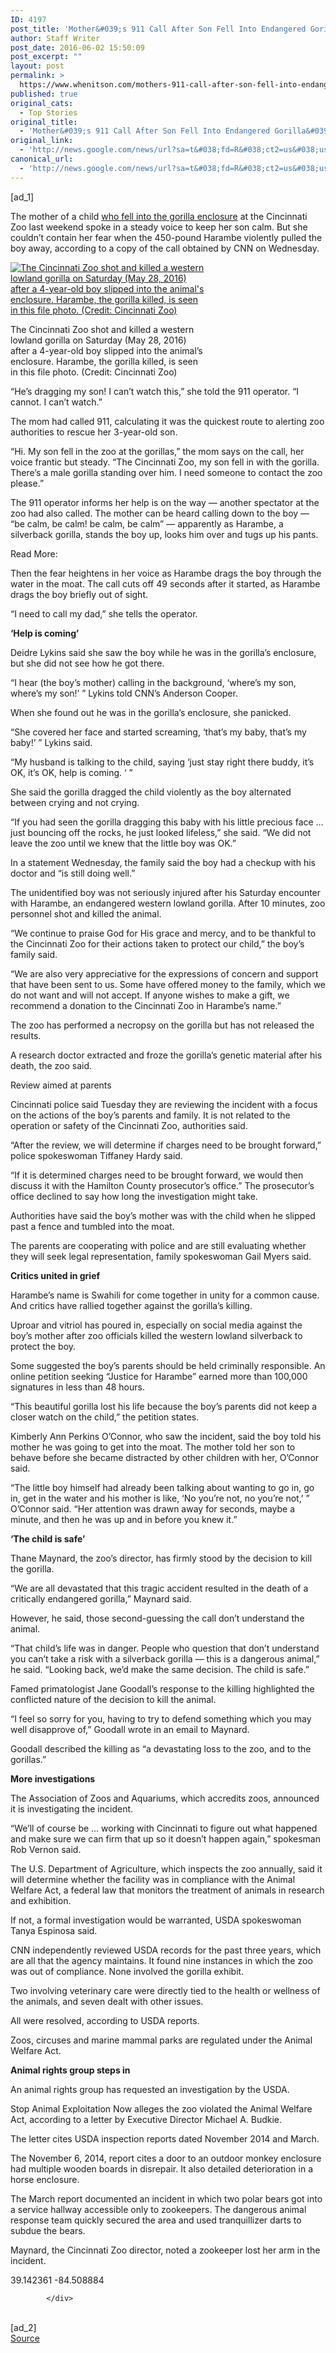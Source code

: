 ```yaml
---
ID: 4197
post_title: 'Mother&#039;s 911 Call After Son Fell Into Endangered Gorilla&#039;s Enclosure at Cincinnati Zoo Released &#8211; KTLA'
author: Staff Writer
post_date: 2016-06-02 15:50:09
post_excerpt: ""
layout: post
permalink: >
  https://www.whenitson.com/mothers-911-call-after-son-fell-into-endangered-gorillas-enclosure-at-cincinnati-zoo-released-ktla/
published: true
original_cats:
  - Top Stories
original_title:
  - 'Mother&#039;s 911 Call After Son Fell Into Endangered Gorilla&#039;s Enclosure at Cincinnati Zoo Released - KTLA'
original_link:
  - 'http://news.google.com/news/url?sa=t&#038;fd=R&#038;ct2=us&#038;usg=AFQjCNEUVRm4AO_UbuPljMAIC4mnrJmTLQ&#038;clid=c3a7d30bb8a4878e06b80cf16b898331&#038;cid=52779124647307&#038;ei=r1VQV7i6HouFwQH6vJcQ&#038;url=http://ktla.com/2016/06/02/mothers-911-call-after-son-fell-into-endangered-gorillas-enclosure-at-cincinnati-zoo-released/'
canonical_url:
  - 'http://news.google.com/news/url?sa=t&#038;fd=R&#038;ct2=us&#038;usg=AFQjCNEUVRm4AO_UbuPljMAIC4mnrJmTLQ&#038;clid=c3a7d30bb8a4878e06b80cf16b898331&#038;cid=52779124647307&#038;ei=r1VQV7i6HouFwQH6vJcQ&#038;url=http://ktla.com/2016/06/02/mothers-911-call-after-son-fell-into-endangered-gorillas-enclosure-at-cincinnati-zoo-released/'
---
```

 [ad_1]
<br><div readability="262.11857917059">

		
		


		
<p>The mother of a child <a href="http://ktla.com/2016/05/29/petition-demands-justice-for-harambe-as-critics-blame-parents-cincinnati-zoo-for-gorillas-death/">who fell into the gorilla enclosure</a> at the Cincinnati Zoo last weekend spoke in a steady voice to keep her son calm. But she couldn’t contain her fear when the 450-pound Harambe violently pulled the boy away, according to a copy of the call obtained by CNN on Wednesday.</p>
<div id="attachment_384949" style="width: 310px" class="wp-caption alignleft" readability="37"><a href="https://tribktla.files.wordpress.com/2016/06/s064882152.jpg"><img class="size-full wp-image-384949" src="http://www.whenitson.com/wp-content/uploads/2016/06/Mother039s-911-Call-After-Son-Fell-Into-Endangered-Gorilla039s-Enclosure-at-Cincinnati-Zoo-Released-KTLA.jpg" alt="The Cincinnati Zoo shot and killed a western lowland gorilla on Saturday (May 28, 2016) after a 4-year-old boy slipped into the animal's enclosure. Harambe, the gorilla killed, is seen in this file photo. (Credit: Cincinnati Zoo)"/></a><p class="wp-caption-text">The Cincinnati Zoo shot and killed a western lowland gorilla on Saturday (May 28, 2016) after a 4-year-old boy slipped into the animal’s enclosure. Harambe, the gorilla killed, is seen in this file photo. (Credit: Cincinnati Zoo)</p></div>
<p>“He’s dragging my son! I can’t watch this,” she told the 911 operator. “I cannot. I can’t watch.”</p>
<p>The mom had called 911, calculating it was the quickest route to alerting zoo authorities to rescue her 3-year-old son.</p>
<p>“Hi. My son fell in the zoo at the gorillas,” the mom says on the call, her voice frantic but steady. “The Cincinnati Zoo, my son fell in with the gorilla. There’s a male gorilla standing over him. I need someone to contact the zoo please.”</p>
<p>The 911 operator informs her help is on the way — another spectator at the zoo had also called. The mother can be heard calling down to the boy — “be calm, be calm! be calm, be calm” — apparently as Harambe, a silverback gorilla, stands the boy up, looks him over and tugs up his pants.</p>
<p>Read More:</p>
<p>Then the fear heightens in her voice as Harambe drags the boy through the water in the moat. The call cuts off 49 seconds after it started, as Harambe drags the boy briefly out of sight.</p>
<p>“I need to call my dad,” she tells the operator.</p>
<p><strong>‘Help is coming’</strong></p>
<p>Deidre Lykins said she saw the boy while he was in the gorilla’s enclosure, but she did not see how he got there.</p>
<p>“I hear (the boy’s mother) calling in the background, ‘where’s my son, where’s my son!’ ” Lykins told CNN’s Anderson Cooper.</p>
<p>When she found out he was in the gorilla’s enclosure, she panicked.</p>
<p>“She covered her face and started screaming, ‘that’s my baby, that’s my baby!’ ” Lykins said.</p>
<p>“My husband is talking to the child, saying ‘just stay right there buddy, it’s OK, it’s OK, help is coming. ‘ ”</p>
<p>She said the gorilla dragged the child violently as the boy alternated between crying and not crying.</p>
<p>“If you had seen the gorilla dragging this baby with his little precious face … just bouncing off the rocks, he just looked lifeless,” she said. “We did not leave the zoo until we knew that the little boy was OK.”</p>
<p>In a statement Wednesday, the family said the boy had a checkup with his doctor and “is still doing well.”</p>
<p>The unidentified boy was not seriously injured after his Saturday encounter with Harambe, an endangered western lowland gorilla. After 10 minutes, zoo personnel shot and killed the animal.</p>
<p>“We continue to praise God for His grace and mercy, and to be thankful to the Cincinnati Zoo for their actions taken to protect our child,” the boy’s family said.</p>
<p>“We are also very appreciative for the expressions of concern and support that have been sent to us. Some have offered money to the family, which we do not want and will not accept. If anyone wishes to make a gift, we recommend a donation to the Cincinnati Zoo in Harambe’s name.”</p>
<p>The zoo has performed a necropsy on the gorilla but has not released the results.</p>
<p>A research doctor extracted and froze the gorilla’s genetic material after his death, the zoo said.</p>
<p>Review aimed at parents</p>
<p>Cincinnati police said Tuesday they are reviewing the incident with a focus on the actions of the boy’s parents and family. It is not related to the operation or safety of the Cincinnati Zoo, authorities said.</p>
<p>“After the review, we will determine if charges need to be brought forward,” police spokeswoman Tiffaney Hardy said.</p>
<p>“If it is determined charges need to be brought forward, we would then discuss it with the Hamilton County prosecutor’s office.” The prosecutor’s office declined to say how long the investigation might take.</p>
<p>Authorities have said the boy’s mother was with the child when he slipped past a fence and tumbled into the moat.</p>
<p>The parents are cooperating with police and are still evaluating whether they will seek legal representation, family spokeswoman Gail Myers said.</p>
<p><strong>Critics united in grief</strong></p>
<p>Harambe’s name is Swahili for come together in unity for a common cause. And critics have rallied together against the gorilla’s killing.</p>
<p>Uproar and vitriol has poured in, especially on social media against the boy’s mother after zoo officials killed the western lowland silverback to protect the boy.</p>
<p>Some suggested the boy’s parents should be held criminally responsible. An online petition seeking “Justice for Harambe” earned more than 100,000 signatures in less than 48 hours.</p>
<p>“This beautiful gorilla lost his life because the boy’s parents did not keep a closer watch on the child,” the petition states.</p>
<p>Kimberly Ann Perkins O’Connor, who saw the incident, said the boy told his mother he was going to get into the moat. The mother told her son to behave before she became distracted by other children with her, O’Connor said.</p>
<p>“The little boy himself had already been talking about wanting to go in, go in, get in the water and his mother is like, ‘No you’re not, no you’re not,’ ” O’Connor said. “Her attention was drawn away for seconds, maybe a minute, and then he was up and in before you knew it.”</p>
<p><strong>‘The child is safe’</strong></p>
<p>Thane Maynard, the zoo’s director, has firmly stood by the decision to kill the gorilla.</p>
<p>“We are all devastated that this tragic accident resulted in the death of a critically endangered gorilla,” Maynard said.</p>
<p>However, he said, those second-guessing the call don’t understand the animal.</p>
<p>“That child’s life was in danger. People who question that don’t understand you can’t take a risk with a silverback gorilla — this is a dangerous animal,” he said. “Looking back, we’d make the same decision. The child is safe.”</p>
<p>Famed primatologist Jane Goodall’s response to the killing highlighted the conflicted nature of the decision to kill the animal.</p>
<p>“I feel so sorry for you, having to try to defend something which you may well disapprove of,” Goodall wrote in an email to Maynard.</p>
<p>Goodall described the killing as “a devastating loss to the zoo, and to the gorillas.”</p>
<p><strong>More investigations</strong></p>
<p>The Association of Zoos and Aquariums, which accredits zoos, announced it is investigating the incident.</p>
<p>“We’ll of course be … working with Cincinnati to figure out what happened and make sure we can firm that up so it doesn’t happen again,” spokesman Rob Vernon said.</p>
<p>The U.S. Department of Agriculture, which inspects the zoo annually, said it will determine whether the facility was in compliance with the Animal Welfare Act, a federal law that monitors the treatment of animals in research and exhibition.</p>
<p>If not, a formal investigation would be warranted, USDA spokeswoman Tanya Espinosa said.</p>
<p>CNN independently reviewed USDA records for the past three years, which are all that the agency maintains. It found nine instances in which the zoo was out of compliance. None involved the gorilla exhibit.</p>
<p>Two involving veterinary care were directly tied to the health or wellness of the animals, and seven dealt with other issues.</p>
<p>All were resolved, according to USDA reports.</p>
<p>Zoos, circuses and marine mammal parks are regulated under the Animal Welfare Act.</p>
<p><strong>Animal rights group steps in</strong></p>
<p>An animal rights group has requested an investigation by the USDA.</p>
<p>Stop Animal Exploitation Now alleges the zoo violated the Animal Welfare Act, according to a letter by Executive Director Michael A. Budkie.</p>
<p>The letter cites USDA inspection reports dated November 2014 and March.</p>
<p>The November 6, 2014, report cites a door to an outdoor monkey enclosure had multiple wooden boards in disrepair. It also detailed deterioration in a horse enclosure.</p>
<p>The March report documented an incident in which two polar bears got into a service hallway accessible only to zookeepers. The dangerous animal response team quickly secured the area and used tranquillizer darts to subdue the bears.</p>
<p>Maynard, the Cincinnati Zoo director, noted a zookeeper lost her arm in the incident.</p>
		<p>
			<span class="latitude">39.142361</span>
			<span class="longitude">-84.508884</span>
		</p>




			</div>
<br>[ad_2]
<br><a href="http://news.google.com/news/url?sa=t&#038;fd=R&#038;ct2=us&#038;usg=AFQjCNEUVRm4AO_UbuPljMAIC4mnrJmTLQ&#038;clid=c3a7d30bb8a4878e06b80cf16b898331&#038;cid=52779124647307&#038;ei=r1VQV7i6HouFwQH6vJcQ&#038;url=http://ktla.com/2016/06/02/mothers-911-call-after-son-fell-into-endangered-gorillas-enclosure-at-cincinnati-zoo-released/">Source </a>